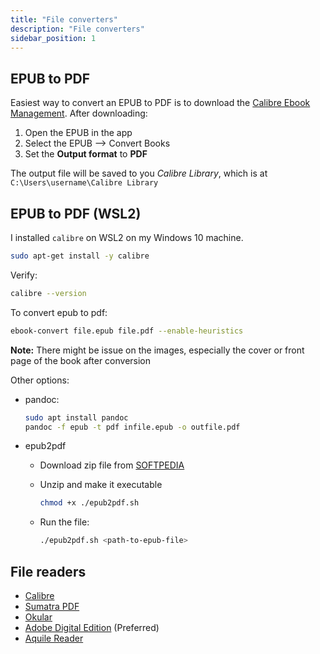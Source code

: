 ```yaml
---
title: "File converters"
description: "File converters"
sidebar_position: 1
---
```



## EPUB to PDF

Easiest way to convert an EPUB to PDF is to download the [Calibre Ebook Management](https://calibre-ebook.com/download). After downloading:

1. Open the EPUB in the app 
2. Select the EPUB --> Convert Books
3. Set the **Output format** to **PDF**

The output file will be saved to you *Calibre Library*, which is at `C:\Users\username\Calibre Library`


## EPUB to PDF (WSL2)

I installed `calibre` on WSL2 on my Windows 10 machine.

```bash
sudo apt-get install -y calibre 
```

Verify:

```bash
calibre --version
```

To convert epub to pdf:

```bash
ebook-convert file.epub file.pdf --enable-heuristics 
```

**Note:** There might be issue on the images, especially the cover or front page of the book after conversion

Other options:

- pandoc: 

    ```bash
    sudo apt install pandoc
    pandoc -f epub -t pdf infile.epub -o outfile.pdf 
    ```

- epub2pdf 

    - Download zip file from [SOFTPEDIA](https://linux.softpedia.com/get/Printing/epub2pdf-54373.shtml)
    - Unzip and make it executable 

        ```bash
        chmod +x ./epub2pdf.sh 
        ```
    - Run the file:

        ```bash
        ./epub2pdf.sh <path-to-epub-file> 
        ```

## File readers 

- [Calibre](https://calibre-ebook.com/download) 
- [Sumatra PDF](https://www.sumatrapdfreader.org/free-pdf-reader) 
- [Okular](https://okular.kde.org/)
- [Adobe Digital Edition](https://www.adobe.com/sg/solutions/ebook/digital-editions/download.html) (Preferred)
- [Aquile Reader](https://www.microsoft.com/store/apps/9P08T4JLTQNK)   